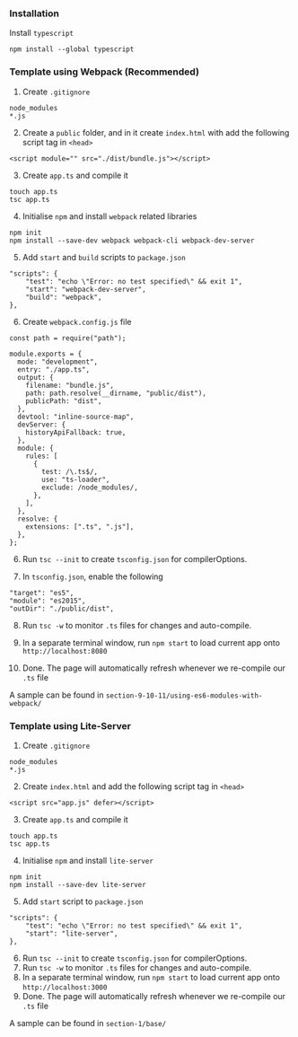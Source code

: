 ### Installation

Install `typescript`

```
npm install --global typescript
```

### Template using Webpack (Recommended)

1. Create `.gitignore`

```
node_modules
*.js
```

2. Create a `public` folder, and in it create `index.html` with add the following script tag in `<head>`

```
<script module="" src="./dist/bundle.js"></script>
```

3. Create `app.ts` and compile it

```
touch app.ts
tsc app.ts
```

4. Initialise `npm` and install `webpack` related libraries

```
npm init
npm install --save-dev webpack webpack-cli webpack-dev-server
```

5. Add `start` and `build` scripts to `package.json`
```
"scripts": {
    "test": "echo \"Error: no test specified\" && exit 1",
    "start": "webpack-dev-server",
    "build": "webpack",
},
```

6. Create `webpack.config.js` file

```
const path = require("path");

module.exports = {
  mode: "development",
  entry: "./app.ts",
  output: {
    filename: "bundle.js",
    path: path.resolve(__dirname, "public/dist"),
    publicPath: "dist",
  },
  devtool: "inline-source-map",
  devServer: {
    historyApiFallback: true,
  },
  module: {
    rules: [
      {
        test: /\.ts$/,
        use: "ts-loader",
        exclude: /node_modules/,
      },
    ],
  },
  resolve: {
    extensions: [".ts", ".js"],
  },
};

```

6. Run `tsc --init` to create `tsconfig.json` for compilerOptions.

7. In `tsconfig.json`, enable the following

```
"target": "es5",
"module": "es2015",
"outDir": "./public/dist",
```

8. Run `tsc -w` to monitor `.ts` files for changes and auto-compile.

9. In a separate terminal window, run `npm start` to load current app onto `http://localhost:8080`

10. Done. The page will automatically refresh whenever we re-compile our `.ts` file

A sample can be found in `section-9-10-11/using-es6-modules-with-webpack/`

### Template using Lite-Server

1. Create `.gitignore`

```
node_modules
*.js
```

2. Create `index.html` and add the following script tag in `<head>`

```
<script src="app.js" defer></script>
```

3. Create `app.ts` and compile it

```
touch app.ts
tsc app.ts
```

4. Initialise `npm` and install `lite-server`

```
npm init
npm install --save-dev lite-server
```

5. Add `start` script to `package.json`
```
"scripts": {
    "test": "echo \"Error: no test specified\" && exit 1",
    "start": "lite-server",
},
```
6. Run `tsc --init` to create `tsconfig.json` for compilerOptions.
7. Run `tsc -w` to monitor `.ts` files for changes and auto-compile.
8. In a separate terminal window, run `npm start` to load current app onto `http://localhost:3000`
9. Done. The page will automatically refresh whenever we re-compile our `.ts` file

A sample can be found in `section-1/base/`
